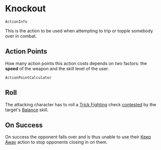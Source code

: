 # Knockout

`ActionInfo`

This is the action to be used when attempting to trip or topple somebody over in combat.

## Action Points

How many action points this action costs depends on two factors: the **speed** of the weapon and the skill level of the user.

`ActionPointCalculator`

## Roll

The attacking character has to roll a [Trick Fighting](skill:trick_fighting) check [contested](rule:skill_check) by the target's [Balance](skill:balance) skill. 

## On Success

On success the opponent falls over and is thus unable to use their [Keep Away](action:keep-away) action to stop opponents closing in on them.
